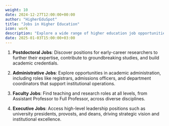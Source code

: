 ```yaml
---
weight: 10
date: 2024-12-27T12:00:00+00:00
author: "HigherEduSpot"
title: "Jobs in Higher Education"
icon: work
description: "Explore a wide range of higher education job opportunities in universities across various fields."
date: 2025-01-03T15:00:00+03:00
---
```


1. **Postdoctoral Jobs**:
Discover positions for early-career researchers to further their expertise, contribute to groundbreaking studies, and build academic credentials.

2. **Administrative Jobs**:
Explore opportunities in academic administration, including roles like registrars, admissions officers, and department coordinators that support institutional operations.

3. **Faculty Jobs**:
Find teaching and research roles at all levels, from Assistant Professor to Full Professor, across diverse disciplines.

4. **Executive Jobs**:
Access high-level leadership positions such as university presidents, provosts, and deans, driving strategic vision and institutional excellence.